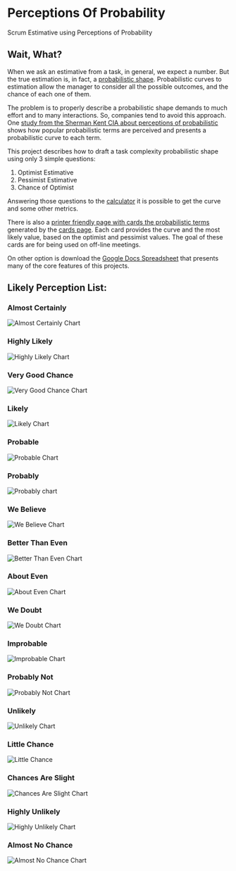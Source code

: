 # Perceptions Of Probability
Scrum Estimative using Perceptions of Probability

## Wait, What?

When we ask an estimative from a task, in general, we expect a number.
But the true estimation is, in fact, a [probabilistic shape](https://youtu.be/p0O1VVqRSK0?t=37m02s).
Probabilistic curves to estimation allow the manager to consider all the possible
outcomes, and the chance of each one of them.

The problem is to properly describe a probabilistic shape demands to much
effort and to many interactions. So, companies tend to avoid this approach.
One [study from the Sherman Kent CIA about perceptions of probabilistic](https://github.com/zonination/perceptions) shows
how popular probabilistic terms are perceived and presents a probabilistic
curve to each term.

This project describes how to draft a task complexity probabilistic shape
using only 3 simple questions:

1. Optimist Estimative
2. Pessimist Estimative
3. Chance of Optimist

Answering those questions to the [calculator](http://htmlpreview.github.io/?https://raw.githubusercontent.com/thiagomata/perceptions-of-probability/master/calculator.html) it is possible to get the curve and some other metrics.

There is also a [printer friendly page with cards the probabilistic terms](cards.pdf) generated by the [cards page](cards.html).
Each card provides the curve and the most likely value, based on the optimist and pessimist values.
The goal of these cards are for being used on off-line meetings.

On other option is download the [Google Docs Spreadsheet](https://docs.google.com/spreadsheets/d/1DDj2PIKxt8Pk0GD5m7FDDEv93QS1qBK82moUxwcK7mA/edit?usp=sharing)
that presents many of the core features of this projects.

## Likely Perception List:

### Almost Certainly
  ![Almost Certainly Chart](images/17-Almost-Certainly.svg "Almost Certainly")
### Highly Likely
  ![Highly Likely Chart](images/16-Highly-Likely.svg "Highly Likely")
### Very Good Chance
  ![Very Good Chance Chart](images/15-Very-Good-Chance.svg "Very Good Chance")
### Likely
  ![Likely Chart](images/14-Likely.svg "Likely")
### Probable
  ![Probable Chart](images/13-Probable.svg "Probable")
### Probably
  ![Probably chart](images/12-Probably.svg "Probably")
### We Believe	 
  ![We Believe Chart](images/11-We-Believe.svg "We Believe")
### Better Than Even
  ![Better Than Even Chart](images/10-Better-Than-Even.svg "Better Than Even")
### About Even
  ![About Even Chart](images/9-About-Even.svg "About Even")
### We Doubt
  ![We Doubt Chart](images/8-We-Doubt.svg "We Doubt")
### Improbable
  ![Improbable Chart](images/7-Improbable.svg "Improbable")
### Probably Not
  ![Probably Not Chart](images/6-Probably-Not.svg "Probably Not")
### Unlikely
  ![Unlikely Chart](images/5-Unlikely.svg "Unlikely")
### Little Chance
  ![Little Chance](images/4-Little-Chance.svg "Little Chance")
### Chances Are Slight
  ![Chances Are Slight Chart](images/3-Chances-Are-Slight.svg "Chances Are Slight")
### Highly Unlikely
  ![Highly Unlikely Chart](images/2-Highly-Unlikely.svg "Highly Unlikely")
### Almost No Chance
  ![Almost No Chance Chart](images/1-Almost-No-Change.svg "Almost no Chance")
